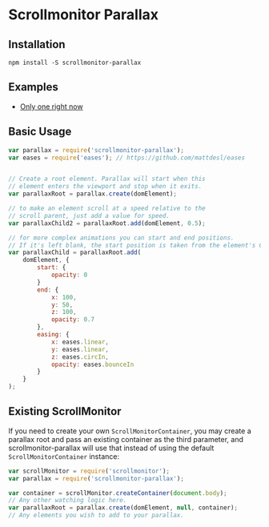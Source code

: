 # Scrollmonitor Parallax

## Installation

```
npm install -S scrollmonitor-parallax
```

## Examples

* [Only one right now](https://stutrek.github.io/scrollmonitor-parallax/tests/index.html)

## Basic Usage

```javascript
var parallax = require('scrollmonitor-parallax');
var eases = require('eases'); // https://github.com/mattdesl/eases


// Create a root element. Parallax will start when this
// element enters the viewport and stop when it exits.
var parallaxRoot = parallax.create(domElement);

// to make an element scroll at a speed relative to the
// scroll parent, just add a value for speed.
var parallaxChild2 = parallaxRoot.add(domElement, 0.5);

// for more complex animations you can start and end positions.
// If it's left blank, the start position is taken from the element's CSS.
var parallaxChild = parallaxRoot.add(
    domElement, {
	    start: {
	    	opacity: 0
		}
	    end: {
	        x: 100,
	        y: 50,
	        z: 100,
	        opacity: 0.7
	    },
	    easing: {
	        x: eases.linear,
	        y: eases.linear,
	        z: eases.circIn,
	        opacity: eases.bounceIn
	    }
    }
);

```

## Existing ScrollMonitor

If you need to create your own `ScrollMonitorContainer`, you may create a parallax root and pass an existing container as the third parameter, and scrollmonitor-parallax will use that instead of using the default `ScrollMonitorContainer` instance:

```javascript
var scrollMonitor = require('scrollmonitor');
var parallax = require('scrollmonitor-parallax');

var container = scrollMonitor.createContainer(document.body);
// Any other watching logic here.
var parallaxRoot = parallax.create(domElement, null, container);
// Any elements you wish to add to your parallax.
```
